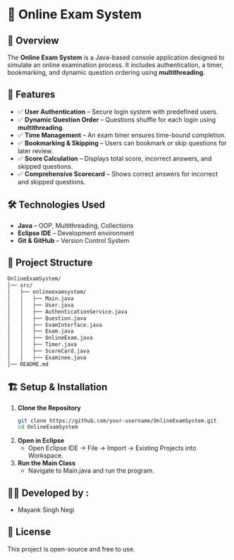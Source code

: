 # 📝 Online Exam System

## 📌 Overview
The **Online Exam System** is a Java-based console application designed to simulate an online examination process. It includes authentication, a timer, bookmarking, and dynamic question ordering using **multithreading**.

## 🚀 Features
- ✅ **User Authentication** – Secure login system with predefined users.
- ✅ **Dynamic Question Order** – Questions shuffle for each login using **multithreading**.
- ✅ **Time Management** – An exam timer ensures time-bound completion.
- ✅ **Bookmarking & Skipping** – Users can bookmark or skip questions for later review.
- ✅ **Score Calculation** – Displays total score, incorrect answers, and skipped questions.
- ✅ **Comprehensive Scorecard** – Shows correct answers for incorrect and skipped questions.

## 🛠️ Technologies Used
- **Java** – OOP, Multithreading, Collections
- **Eclipse IDE** – Development environment
- **Git & GitHub** – Version Control System

## 📂 Project Structure
```sh
OnlineExamSystem/
│── src/
│   ├── onlineexamsystem/
│   │   ├── Main.java
│   │   ├── User.java
│   │   ├── AuthenticationService.java
│   │   ├── Question.java
│   │   ├── ExamInterface.java
│   │   ├── Exam.java
│   │   ├── OnlineExam.java
│   │   ├── Timer.java
│   │   ├── ScoreCard.java
│   │   ├── Examinee.java
│── README.md
```

## 🏗️ Setup & Installation
1. **Clone the Repository**
   ```sh
   git clone https://github.com/your-username/OnlineExamSystem.git
   cd OnlineExamSystem
2. **Open in Eclipse**
   - Open Eclipse IDE → File → Import → Existing Projects into Workspace.
4. **Run the Main Class**
   - Navigate to Main.java and run the program.

## 👨‍💻 Developed by :
- Mayank Singh Negi

## 📜 License
This project is open-source and free to use.
